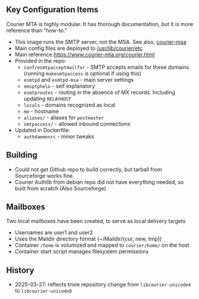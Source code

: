 ## Key Configuration Items

Courier MTA is highly modular.  It has thorough documentation, but it is more reference than "how-to."
- This image runs the SMTP server, not the MSA.  See also, [courier-msa](../courier-msa)
- Main config files are deployed to [/usr/lib/courier/etc](conf/)
- Main reference https://www.courier-mta.org/courier.html
- Provided in the repo:
  - `conf/esmtpacceptmailfor` - SMTP accepts emails for these domains. (running `makesmtpaccess` is optional if using this)
  - `esmtpd` and `esmtpd-msa` - main server settings
  - `emsptphelo` - self explanatory
  - `esmtproutes` - routing in the absence of MX records. Including updating `RELAYHOST`
  - `locals` - domains recognized as local
  - `me` - hostname
  - `aliases/` - aliases for `postmaster`
  - `smtpaccess/` - allowed inbound connections
- Updated in Dockerfile:
  - `authdaemonrc` - minor tweaks

## Building
- Could not get Github repo to build correctly, but tarball from Sourceforge works fine.
- Courier Authlib from debian repo did not have everything needed, so built from scratch (Also Sourceforge)

## Mailboxes
Two local mailboxes have been created, to serve as local delivery targets
- Usernames are user1 and user2
- Uses the Maildir directory format (~/Maildir/{cur, new, tmp})
- Container `/home` is volumized and mapped to `courier/home/` on the host
- Container start script manages filesystem permissions

## History
- 2025-03-27: reflects trixie repository change from `libcourier-unicode4` to `libcourier-unicode8`
